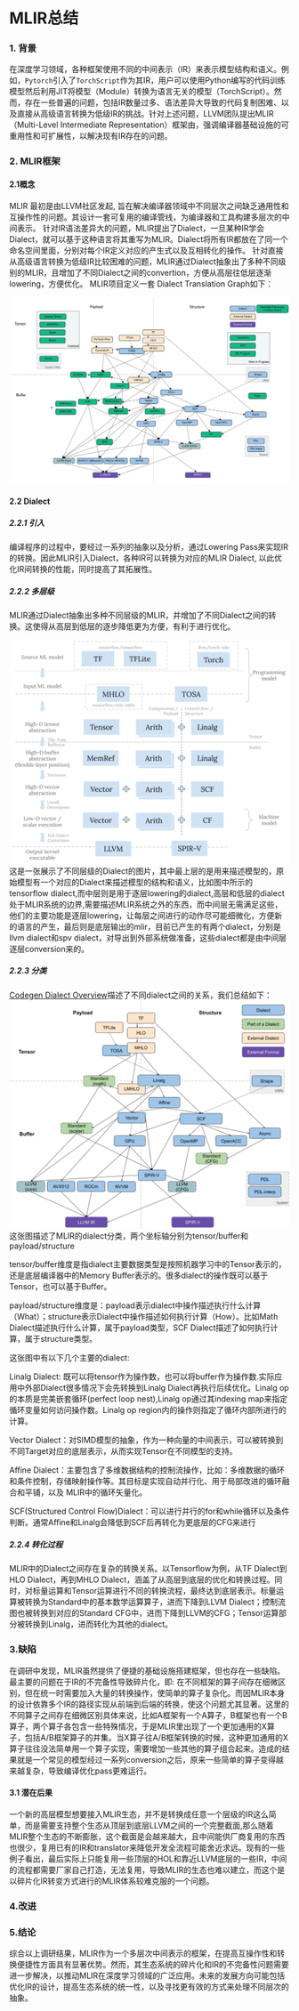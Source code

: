 # MLIR总结

### 1. 背景

在深度学习领域，各种框架使用不同的中间表示（IR）来表示模型结构和语义。例如，`Pytorch`引入了`TorchScript`作为其IR，用户可以使用Python编写的代码训练模型然后利用JIT将模型（Module）转换为语言无关的模型（TorchScript）。然而，存在一些普遍的问题，包括IR数量过多、语法差异大导致的代码复制困难、以及直接从高级语言转换为低级IR的挑战。针对上述问题，LLVM团队提出MLIR（Multi-Level Intermediate Representation）框架由，强调编译器基础设施的可重用性和可扩展性，以解决现有IR存在的问题。

### 2. MLIR框架

#### 2.1概念

MLIR 最初是由LLVM社区发起, 旨在解决编译器领域中不同层次之间缺乏通用性和互操作性的问题。其设计一套可复用的编译管线，为编译器和工具构建多层次的中间表示。
针对IR语法差异大的问题，MLIR提出了Dialect，一旦某种IR学会Dialect，就可以基于这种语言将其重写为MLIR。Dialect将所有IR都放在了同一个命名空间里面，分别对每个IR定义对应的产生式以及互相转化的操作。
针对直接从高级语言转换为低级IR比较困难的问题，MLIR通过Dialect抽象出了多种不同级别的MLIR，且增加了不同Dialect之间的convertion，方便从高层往低层逐渐lowering，方便优化。
MLIR项目定义一套 Dialect Translation Graph如下：

![MLIR Dialects](img/MLIR-Dialects.jpg)

#### 2.2 Dialect

##### 2.2.1 引入

编译程序的过程中，要经过一系列的抽象以及分析，通过Lowering Pass来实现IR的转换。因此MLIR引入Dialect，各种IR可以转换为对应的MLIR Dialect, 以此优化IR间转换的性能，同时提高了其拓展性。

##### 2.2.2 多层级

MLIR通过Dialect抽象出多种不同层级的MLIR，并增加了不同Dialect之间的转换。这使得从高层到低层的逐步降低更为方便，有利于进行优化。

![Dialect](img/codegen-dialect-hierarchy.svg)
这是一张展示了不同层级的Dialect的图片，其中最上层的是用来描述模型的，原始模型有一个对应的Dialect来描述模型的结构和语义，比如图中所示的tensorflow dialect,而中层则是用于逐层lowering的dialect,高层和低层的dialect处于MLIR系统的边界,需要描述MLIR系统之外的东西，而中间层无需满足这些，他们的主要功能是逐层lowering，让每层之间进行的动作尽可能细微化，方便新的语言的产生，最后则是底层输出的mlir，目前已产生的有两个dialect，分别是llvm dialect和spv dialect，对导出到外部系统做准备，这些dialect都是由中间层逐层conversion来的。

##### 2.2.3 分类
[Codegen Dialect Overview](https://discourse.llvm.org/t/codegen-dialect-overview/2723/1)描述了不同dialect之间的关系，我们总结如下：
![classify](img/classify.png)
这张图描述了MLIR的dialect分类，两个坐标轴分别为tensor/buffer和payload/structure

tensor/buffer维度是指dialect主要数据类型是按照机器学习中的Tensor表示的，还是底层编译器中的Memory Buffer表示的。很多dialect的操作既可以基于Tensor，也可以基于Buffer。

payload/structure维度是：payload表示dialect中操作描述执行什么计算（What）；structure表示Dialect中操作描述如何执行计算（How）。比如Math Dialect描述执行什么计算，属于payload类型，SCF Dialect描述了如何执行计算，属于structure类型。

这张图中有以下几个主要的dialect:

Linalg Dialect: 既可以将tensor作为操作数，也可以将buffer作为操作数.实际应用中外部Dialect很多情况下会先转换到Linalg Dialect再执行后续优化。Linalg op的本质是完美嵌套循环(perfect loop nest),Linalg op通过其indexing map来指定循环变量如何访问操作数。Linalg op region内的操作则指定了循环内部所进行的计算。

Vector Dialect：对SIMD模型的抽象，作为一种向量的中间表示，可以被转换到不同Target对应的底层表示，从而实现Tensor在不同模型的支持。

Affine Dialect：主要包含了多维数据结构的控制流操作，比如：多维数据的循环和条件控制，存储映射操作等。其目标是实现自动并行化、用于局部改进的循环融合和平铺，以及 MLIR中的循环矢量化。

SCF(Structured Control Flow)Dialect：可以进行并行的for和while循环以及条件判断。通常Affine和Linalg会降低到SCF后再转化为更底层的CFG来进行

##### 2.2.4 转化过程

MLIR中的Dialect之间存在复杂的转换关系。以Tensorflow为例，从TF Dialect到HLO Dialect，再到MHLO Dialect，涵盖了从高层到底层的优化和转换过程。同时，对标量运算和Tensor运算进行不同的转换流程，最终达到底层表示。标量运算被转换为Standard中的基本数学运算算子，进而下降到LLVM Dialect；控制流图也被转换到对应的Standard CFG中，进而下降到LLVM的CFG；Tensor运算部分被转换到Linalg，进而转化为其他的dialect。

### 3.缺陷

在调研中发现，MLIR虽然提供了便捷的基础设施搭建框架，但也存在一些缺陷。最主要的问题在于IR的不完备性导致碎片化，即: 在不同框架的算子间存在细微区别，但在统一时需要加入大量的转换操作，使简单的算子复杂化。而因MLIR本身的设计依靠多个IR的路径实现从前端到后端的转换，使这个问题尤其显著。这里的不同算子之间存在细微区别具体来说，比如A框架有一个A算子，B框架也有一个B算子，两个算子各包含一些特殊情况，于是MLIR里出现了一个更加通用的X算子，包括A/B框架算子的并集。当X算子往A/B框架转换的时候，这种更加通用的X算子往往没法简单用一个算子实现，需要增加一些其他的算子组合起来。造成的结果就是一个常见的模型经过一系列conversion之后，原来一些简单的算子变得越来越复杂，导致编译优化pass更难运行。

#### 3.1 潜在后果

一个新的高层模型想要接入MLIR生态，并不是转换成任意一个层级的IR这么简单，而是需要支持整个生态从顶层到底层LLVM之间的一个完整截面,那么随着MLIR整个生态的不断膨胀，这个截面是会越来越大，且中间能供厂商复用的东西也很少，复用已有的IR和translator来降低开发全流程可能舍近求远。现有的一些例子看出，最后实际上只能复用一些顶层的HOL和靠近LLVM底层的一些IR，中间的流程都需要厂家自己打造，无法复用，导致MLIR的生态也难以建立，而这个是以碎片化IR转变方式进行的MLIR体系较难克服的一个问题。

### 4.改进


### 5.结论

综合以上调研结果，MLIR作为一个多层次中间表示的框架，在提高互操作性和转换便捷性方面具有显著优势。然而，其生态系统的碎片化和IR的不完备性问题需要进一步解决，以推动MLIR在深度学习领域的广泛应用。未来的发展方向可能包括优化IR的设计，提高生态系统的统一性，以及寻找更有效的方式来处理不同层次的抽象。